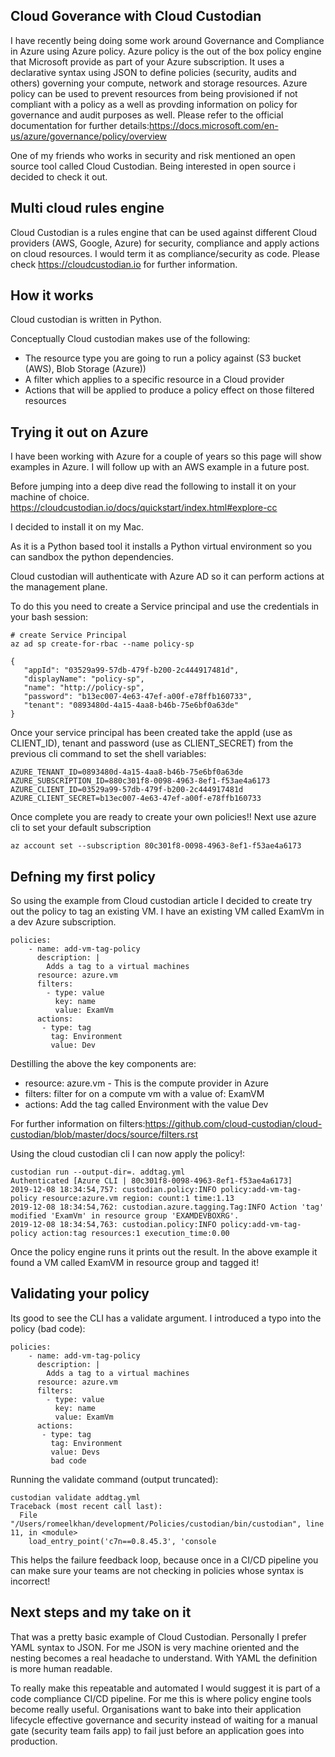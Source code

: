 ## Cloud Goverance with Cloud Custodian

I have recently being doing some work around Governance and Compliance in Azure using Azure policy. Azure policy is the out of the box
policy engine that Microsoft provide as part of your Azure subscription. It uses a declarative syntax using JSON to define policies
(security, audits and others) governing your compute, network and storage resources. Azure policy can be used to prevent resources
from being provisioned if not compliant with a policy as a well as provding information on policy for governance and audit purposes as well.
Please refer to the official documentation for further details:https://docs.microsoft.com/en-us/azure/governance/policy/overview

One of my friends who works in security and risk mentioned an open source tool called Cloud Custodian. Being interested in open source
i decided to check it out.

## Multi cloud rules engine

Cloud Custodian is a rules engine that can be used against different Cloud providers (AWS, Google, Azure) for security, compliance and apply actions on cloud resources.
I would term it as compliance/security as code. Please check https://cloudcustodian.io for further information.

## How it works

Cloud custodian is written in Python. 

Conceptually Cloud custodian makes use of the following:
 * The resource type you are going to run a policy against (S3 bucket (AWS), Blob Storage (Azure))
 * A filter which applies to a specific resource in a Cloud provider
 * Actions that will be applied to produce a policy effect on those filtered resources

## Trying it out on Azure

I have been working with Azure for a couple of years so this page will show examples in Azure. I will follow up with 
an AWS example in a future post.

Before jumping into a deep dive read the following to install it on your machine of choice. 
https://cloudcustodian.io/docs/quickstart/index.html#explore-cc

I decided to install it on my Mac.

As it is a Python based tool it installs a Python virtual environment so you can sandbox the python dependencies.

Cloud custodian will authenticate with Azure AD so it can perform actions at the management plane.

To do this you need to create a Service principal and use the credentials in your bash session:

```
# create Service Principal
az ad sp create-for-rbac --name policy-sp

{
   "appId": "03529a99-57db-479f-b200-2c444917481d",
   "displayName": "policy-sp",
   "name": "http://policy-sp",
   "password": "b13ec007-4e63-47ef-a00f-e78ffb160733", 
   "tenant": "0893480d-4a15-4aa8-b46b-75e6bf0a63de"
}

```
Once your service principal has been created take the appId (use as CLIENT_ID), tenant and password (use as CLIENT_SECRET)
from the previous cli command to set the shell variables:

```
AZURE_TENANT_ID=0893480d-4a15-4aa8-b46b-75e6bf0a63de
AZURE_SUBSCRIPTION_ID=880c301f8-0098-4963-8ef1-f53ae4a6173
AZURE_CLIENT_ID=03529a99-57db-479f-b200-2c444917481d
AZURE_CLIENT_SECRET=b13ec007-4e63-47ef-a00f-e78ffb160733
```
Once complete you are ready to create your own policies!!
Next use azure cli to set your default subscription

```
az account set --subscription 80c301f8-0098-4963-8ef1-f53ae4a6173
```

## Defning my first policy

So using the example from Cloud custodian article I decided to create try out the policy to tag an existing VM.
I have an existing VM called ExamVm in a dev Azure subscription.
```
policies:
    - name: add-vm-tag-policy
      description: |
        Adds a tag to a virtual machines
      resource: azure.vm
      filters:
        - type: value
          key: name
          value: ExamVm
      actions:
       - type: tag
         tag: Environment
         value: Dev
```
Destilling the above the key components are:
* resource: azure.vm - This is the compute provider in Azure
* filters: filter for on a compute vm with a value of: ExamVM
* actions: Add the tag called Environment  with the value Dev

For further information on filters:https://github.com/cloud-custodian/cloud-custodian/blob/master/docs/source/filters.rst


Using the cloud custodian cli I can now apply the policy!:

```
custodian run --output-dir=. addtag.yml
Authenticated [Azure CLI | 80c301f8-0098-4963-8ef1-f53ae4a6173]
2019-12-08 18:34:54,757: custodian.policy:INFO policy:add-vm-tag-policy resource:azure.vm region: count:1 time:1.13
2019-12-08 18:34:54,762: custodian.azure.tagging.Tag:INFO Action 'tag' modified 'ExamVm' in resource group 'EXAMDEVBOXRG'.
2019-12-08 18:34:54,763: custodian.policy:INFO policy:add-vm-tag-policy action:tag resources:1 execution_time:0.00

```

Once the policy engine runs it prints out the result. In the above example it found a VM called ExamVM in resource group 
and tagged it!

## Validating your policy

Its good to see the CLI has a validate argument. I introduced a typo into the policy (bad code):
```
policies:
    - name: add-vm-tag-policy
      description: |
        Adds a tag to a virtual machines
      resource: azure.vm
      filters:
        - type: value
          key: name
          value: ExamVm
      actions:
       - type: tag
         tag: Environment
         value: Devs
         bad code
```

Running the validate command (output truncated): 
```
custodian validate addtag.yml
Traceback (most recent call last):
  File "/Users/romeelkhan/development/Policies/custodian/bin/custodian", line 11, in <module>
    load_entry_point('c7n==0.8.45.3', 'console

```
This helps the failure feedback loop, because once in a CI/CD pipeline you can make sure your teams are not checking in
policies whose syntax is incorrect!

## Next steps and my take on it

That was a pretty basic example of Cloud Custodian. Personally I prefer YAML syntax to JSON. For me JSON is very machine oriented
and the nesting becomes a real headache to understand. With YAML the definition is more human readable. 

To really make this repeatable and automated I would suggest it is part of a code compliance CI/CD pipeline. For me this is where 
policy engine tools become really useful. Organisations want to bake into their application lifecycle effective governance and security
instead of waiting for a manual gate  (security team fails app) to fail just before an application goes into production.

